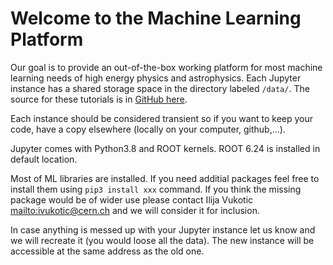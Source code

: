 # Welcome to the Machine Learning Platform

Our goal is to provide an out-of-the-box working platform for most machine learning needs of high energy physics and astrophysics.
Each Jupyter instance has a shared storage space in the directory labeled `/data/`. The source for these tutorials is in [GitHub here](https://github.com/ivukotic/ML_platform_tests/tree/master/tutorial).

Each instance should be considered transient so if you want to keep your code, have a copy elsewhere (locally on your computer, github,...).

Jupyter comes with Python3.8 and ROOT kernels.
ROOT 6.24 is installed in default location.

Most of ML libraries are installed. If you need additial packages feel free to install them using `pip3 install xxx` command. If you think the missing package would be of wider use please contact Ilija Vukotic <mailto:ivukotic@cern.ch> and we will consider it for inclusion.

In case anything is messed up with your Jupyter instance let us know and we will recreate it (you would loose all the data). The new instance will be accessible at the same address as the old one.
